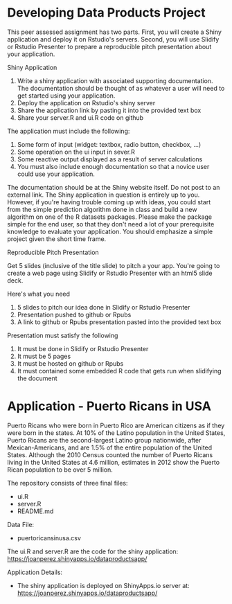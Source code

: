 # Developing Data Products Project

This peer assessed assignment has two parts. First, you will create a Shiny application and deploy it on Rstudio's servers. Second, you will use Slidify or Rstudio Presenter to prepare a reproducible pitch presentation about your application.

Shiny Application

1. Write a shiny application with associated supporting documentation. The documentation should be thought of as whatever a user will need to get started using your application.
2. Deploy the application on Rstudio's shiny server
3. Share the application link by pasting it into the provided text box
4. Share your server.R and ui.R code on github

The application must include the following:

1. Some form of input (widget: textbox, radio button, checkbox, ...)
2. Some operation on the ui input in sever.R
3. Some reactive output displayed as a result of server calculations
4. You must also include enough documentation so that a novice user could use your application.

The documentation should be at the Shiny website itself. Do not post to an external link.
The Shiny application in question is entirely up to you. However, if you're having trouble coming up with ideas, you could start from the simple prediction algorithm done in class and build a new algorithm on one of the R datasets packages. Please make the package simple for the end user, so that they don't need a lot of your prerequisite knowledge to evaluate your application. You should emphasize a simple project given the short time frame.

Reproducible Pitch Presentation

Get 5 slides (inclusive of the title slide) to pitch a your app. You're going to create a web page using Slidify or Rstudio Presenter with an html5 slide deck.

Here's what you need

1. 5 slides to pitch our idea done in Slidify or Rstudio Presenter
2. Presentation pushed to github or Rpubs
3. A link to github or Rpubs presentation pasted into the provided text box

Presentation must satisfy the following

1. It must be done in Slidify or Rstudio Presenter
2. It must be 5 pages
3. It must be hosted on github or Rpubs
4. It must contained some embedded R code that gets run when slidifying the document

# Application - Puerto Ricans in USA

Puerto Ricans who were born in Puerto Rico are American citizens as if they were born in the states. At 10% of the Latino population in the United States, Puerto Ricans are the second-largest Latino group nationwide, after Mexican-Americans, and are 1.5% of the entire population of the United States.
Although the 2010 Census counted the number of Puerto Ricans living in the United States at 4.6 million, estimates in 2012 show the Puerto Rican population to be over 5 million.

The repository consists of three final files:
* ui.R
* server.R
* README.md

Data File: 
* puertoricansinusa.csv

The ui.R and server.R are the code for the shiny application: https://joanperez.shinyapps.io/dataproductsapp/

Application Details:
* The shiny application is deployed on ShinyApps.io server at: https://joanperez.shinyapps.io/dataproductsapp/
